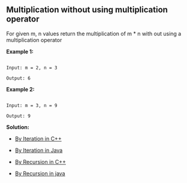 ## Multiplication without using multiplication operator

For given m, n values return the multiplication of m * n with out using a multiplication operator

**Example 1:**

```

Input: m = 2, n = 3

Output: 6

```

**Example 2:**

```

Input: m = 3, n = 9

Output: 9

```

**Solution:**

- [By Iteration in C++](https://github.com/Ajay2521/Competitive-Programming/blob/main/Recursion/Multiplication%20of%20number/By%20iterative.cpp)

- [By Iteration in Java](https://github.com/Ajay2521/Competitive-Programming/blob/main/Recursion/Multiplication%20of%20number/By%20iterative.java)

- [By Recursion in C++](https://github.com/Ajay2521/Competitive-Programming/blob/main/Recursion/Multiplication%20of%20number/By%20Recursion.cpp)

- [By Recursion in java](https://github.com/Ajay2521/Competitive-Programming/blob/main/Recursion/Multiplication%20of%20number/By%20Recursion.java)
